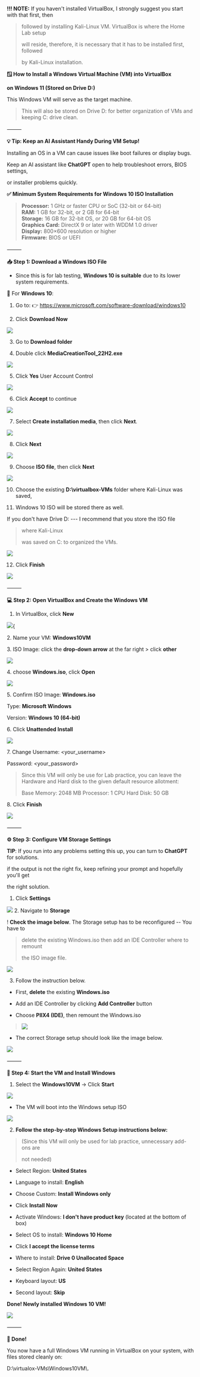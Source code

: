 ﻿**!!! NOTE:** If you haven't installed VirtualBox, I strongly suggest
you start with that first, then

> followed by installing Kali-Linux VM. VirtualBox is where the Home Lab
> setup
>
> will reside, therefore, it is necessary that it has to be installed
> first, followed
>
> by Kali-Linux installation.

**🪟 How to Install a Windows Virtual Machine (VM) into VirtualBox**

**on Windows 11 (Stored on Drive D:)**

This Windows VM will serve as the target machine.

> This will also be stored on Drive D: for better organization of VMs
> and keeping C: drive clean.

⸻

**💡 Tip: Keep an AI Assistant Handy During VM Setup!**

Installing an OS in a VM can cause issues like boot failures or display
bugs.

Keep an AI assistant like **ChatGPT** open to help troubleshoot errors,
BIOS settings,

or installer problems quickly.

**✅ Minimum System Requirements for Windows 10 ISO Installation**

> **Processor:** 1 GHz or faster CPU or SoC (32-bit or 64-bit)\
> **RAM:** 1 GB for 32-bit, or 2 GB for 64-bit\
> **Storage:** 16 GB for 32-bit OS, or 20 GB for 64-bit OS\
> **Graphics Card:** DirectX 9 or later with WDDM 1.0 driver\
> **Display:** 800×600 resolution or higher\
> **Firmware:** BIOS or UEFI

⸻

**📥 Step 1: Download a Windows ISO File**

- Since this is for lab testing, **Windows 10 is suitable** due to its
  lower system requirements.

🔷 For **Windows 10**:

1.  Go to: 👉 <https://www.microsoft.com/software-download/windows10>

2.  Click **Download Now**

![](../images/3winV2-images/1.png) 

3.  Go to **Download folder**

4.  Double click **MediaCreationTool_22H2.exe**

![](../images/3winV2-images/2.png) 

5.  Click **Yes** User Account Control

![](../images/3winV2-images/3.png) 

6.  Click **Accept** to continue

![](../images/3winV2-images/4.png) 

7.  Select **Create installation media**, then click **Next**.

![](../images/3winV2-images/5.png) 

8.  Click **Next**

![](../images/3winV2-images/6.png) 

9.  Choose **ISO file**, then click **Next**

![](../images/3winV2-images/7.png) 

10. Choose the existing **D:\\virtualbox-VMs** folder where Kali-Linux
    was saved,

11. Windows 10 ISO will be stored there as well.

If you don't have Drive D: --- I recommend that you store the ISO file
> where Kali-Linux
>
> was saved on C: to organized the VMs.
>
![](../images/3winV2-images/8.png) 

12. Click **Finish**

![](../images/3winV2-images/9.png) 

⸻

**💻 Step 2: Open VirtualBox and Create the Windows VM**

1.  In VirtualBox, click **New**

![](../images/3winV2-images/10.png){ 

2\. Name your VM: **Windows10VM**

3\. ISO Image: click the **drop-down arrow** at the far right \> click
**other**

![](../images/3winV2-images/11.png) 

4\. choose **Windows.iso**, click **Open**

![](../images/3winV2-images/12.png) 

5\. Confirm ISO Image: **Windows.iso**

Type: **Microsoft Windows**

Version: **Windows 10 (64-bit)**

6\. Click **Unattended Install**

![](../images/3winV2-images/13.png) 

7\. Change Username: \<your_username\>

Password: \<your_password\>

> Since this VM will only be use for Lab practice, you can leave the
> Hardware and Hard disk to the given default resource allotment:
>
> Base Memory: 2048 MB Processor: 1 CPU Hard Disk: 50 GB

8\. Click **Finish**

![](../images/3winV2-images/14.png) 

⸻

**⚙️ Step 3: Configure VM Storage Settings**

**TIP**: If you run into any problems setting this up, you can turn to
**ChatGPT** for solutions.

if the output is not the right fix, keep refining your prompt and
hopefully you'll get

the right solution.

1.  Click **Settings**

![](../images/3winV2-images/15.png) 
2.  Navigate to **Storage**

! **Check the image below**. The Storage setup has to be reconfigured --
You have to

> delete the existing Windows.iso then add an IDE Controller where to
> remount
>
> the ISO image file.

![](../images/3winV2-images/16.png) 

3.  Follow the instruction below.

- First, **delete** the existing **Windows.iso**

- Add an IDE Controller by clicking **Add Controller** button

- Choose **PIIX4 (IDE)**, then remount the Windows.iso

> ![](../images/3winV2-images/17.png) 

- The correct Storage setup should look like the image below.

![](../images/3winV2-images/18.png) 

⸻

**🚀 Step 4: Start the VM and Install Windows**

1.  Select the **Windows10VM** → Click **Start**

![](../images/3winV2-images/19.png) 

- The VM will boot into the Windows setup ISO

![](../images/3winV2-images/20.png) 

2.  **Follow the step-by-step Windows Setup instructions below:**

> (Since this VM will only be used for lab practice, unnecessary add-ons
> are
>
> not needed)

- Select Region: **United States**

- Language to install: **English**

- Choose Custom: **Install Windows only**

- Click **Install Now**

- Activate Windows: **I don't have product key** (located at the bottom
  of box)

- Select OS to install: **Windows 10 Home**

- Click **I accept the license terms**

- Where to install: **Drive 0 Unallocated Space**

- Select Region Again: **United States**

- Keyboard layout: **US**

- Second layout: **Skip**

**Done! Newly installed Windows 10 VM!**

![](../images/3winV2-images/21.png) 

⸻

**🎉 Done!**

You now have a full Windows VM running in VirtualBox on your system,
with files stored cleanly on:

D:\\virtualox-VMs\\Windows10VM\\.
